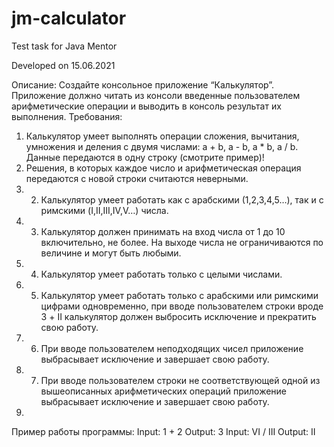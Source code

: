 # jm-calculator
Test task for Java Mentor

Developed on 15.06.2021

Описание:
Создайте консольное приложение “Калькулятор”.
Приложение должно читать из консоли введенные пользователем арифметические операции и выводить в консоль результат их выполнения.
Требования:
1) Калькулятор умеет выполнять операции сложения, вычитания, умножения и деления с двумя числами: a + b, a - b, a * b, a / b. Данные передаются в одну строку (смотрите пример)!
2) Решения, в которых каждое число и арифметическая операция передаются с новой строки считаются неверными.
3) 2) Калькулятор умеет работать как с арабскими (1,2,3,4,5…), так и с римскими (I,II,III,IV,V…) числа.
4) 3) Калькулятор должен принимать на вход числа от 1 до 10 включительно, не более. На выходе числа не ограничиваются по величине и могут быть любыми.
5) 4) Калькулятор умеет работать только с целыми числами.
6) 5) Калькулятор умеет работать только с арабскими или римскими цифрами одновременно, при вводе пользователем строки вроде 3 + II калькулятор должен выбросить исключение и прекратить свою работу.
7) 6) При вводе пользователем неподходящих чисел приложение выбрасывает исключение и завершает свою работу.
8) 7) При вводе пользователем строки не соответствующей одной из вышеописанных арифметических операций приложение выбрасывает исключение и завершает свою работу.
9) 
Пример работы программы:
Input:
1 + 2
Output:
3
Input:
VI / III
Output:
II
